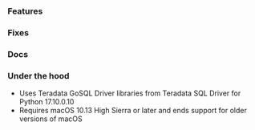 ### Features

### Fixes

### Docs

### Under the hood
* Uses Teradata GoSQL Driver libraries from Teradata SQL Driver for Python 17.10.0.10
* Requires macOS 10.13 High Sierra or later and ends support for older versions of macOS

